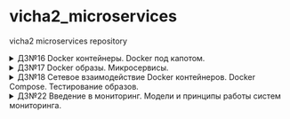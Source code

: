 # vicha2_microservices
vicha2 microservices repository
<details><summary>ДЗ№16 Docker контейнеры. Docker под капотом.</summary>

- Create VM
```
yc compute instance create \
--name docker-host \
--zone ru-central1-a \
--network-interface subnet-name=default-ru-central1-a,nat-ip-version=ipv4 \
--create-boot-disk image-folder-id=standard-images,image-family=ubuntu-1804-lts,size=15 \
--ssh-key ~/.ssh/id_rsa.pub
```
- Docker-machine
```
docker-machine create \
--driver generic \
--generic-ip-address=62.84.118.194 \
--generic-ssh-user yc-user \
--generic-ssh-key ~/.ssh/id_rsa \
docker-host

docker-machine ls
eval $(docker-machine env docker-host)
```
- Сборка образа
```
docker build -t reddit:latest .
```
- Запуск и проверка приложения
```
docker run --name reddit -d --network=host reddit:latest
docker ps
http://<your public IP>:9292/
```
- Docker HUB PUSH
```
docker login
docker images
docker tag reddit:latest vicha2/otus-reddit:1.0
docker images
docker push vicha2/otus-reddit:1.0
```
- Проверка
```
eval $(docker-machine env -u)
docker images
docker run --rm --name reddit -d -p 9292:9292 vicha2/otus-reddit:1.0
docker ps
http://<your local IP>:9292/
```
- Удаление docker-machine
```
docker-machine rm docker-host -y
yc compute instance delete docker-host
```
</details>

<details><summary>ДЗ№17 Docker образы. Микросервисы.</summary>

- Create VM
```
yc compute instance create \
--name docker-host \
--zone ru-central1-a \
--network-interface subnet-name=default-ru-central1-a,nat-ip-version=ipv4 \
--create-boot-disk image-folder-id=standard-images,image-family=ubuntu-1804-lts,size=15 \
--ssh-key ~/.ssh/id_rsa.pub
```
- RUN Docker-machine
```
docker-machine create \
--driver generic \
--generic-ip-address=<your public IP> \
--generic-ssh-user yc-user \
--generic-ssh-key ~/.ssh/id_rsa \
docker-host

docker-machine ls
eval $(docker-machine env docker-host)
```
- Сборка образов
```
docker build -t vicha2/post:1.0 ./post-py/
docker build -t vicha2/comment:1.0 ./comment/
docker build -t vicha2/ui:1.0 ./ui/
```
- Создаем сеть для приложения
```
docker network create reddit
```
- Запуск контейнеров
```
docker run -d --network=reddit --network-alias=post_db --network-alias=comment_db mongo:latest
docker run -d --network=reddit --network-alias=post vicha2/post:1.0
docker run -d --network=reddit --network-alias=comment vicha2/comment:1.0
docker run -d --network=reddit -p 9292:9292 vicha2/ui:1.0
```
- Задание со *
```
docker kill $(docker ps -q)
docker run -d --network=reddit --network-alias=post_db_2 --network-alias=comment_db_2 mongo:latest
docker run -d -e POST_DATABASE_HOST=post_db_2 --network=reddit --network-alias=post_2 vicha2/post:1.0
docker run -d -e COMMENT_DATABASE_HOST=comment_db_2 --network=reddit --network-alias=comment_2 vicha2/comment:1.0
docker run -d -e POST_SERVICE_HOST=post_2 -e COMMENT_SERVICE_HOST=comment_2 --network=reddit -p 9292:9292 vicha2/ui:1.0
```
- Пересобираем образ UI
```
docker build -t vicha2/ui:2.0 ./ui/    # from ubuntu
```
- Перезапускаем контейнеры с новой версией
```
docker kill $(docker ps -q)
docker run -d --network=reddit --network-alias=post_db --network-alias=comment_db mongo:latest
docker run -d --network=reddit --network-alias=post vicha2/post:1.0
docker run -d --network=reddit --network-alias=comment vicha2/comment:1.0
docker run -d --network=reddit -p 9292:9292 vicha2/ui:2.0
```
- Создаем volume и переподключаемся
```
docker volume create reddit_db
docker kill $(docker ps -q)
docker run -d --network=reddit --network-alias=post_db --network-alias=comment_db -v reddit_db:/data/db mongo:latest
docker run -d --network=reddit --network-alias=post vicha2/post:1.0
docker run -d --network=reddit --network-alias=comment vicha2/comment:1.0
docker run -d --network=reddit -p 9292:9292 vicha2/ui:2.0
```
- Удаление docker-machine
```
docker-machine rm docker-host -y
eval $(docker-machine env -u)
yc compute instance delete docker-host
```
</details>
<details><summary>ДЗ№18 Сетевое взаимодействие Docker контейнеров. Docker Compose. Тестирование образов.</summary>

- Создаем ВМ и подключаемся через docker-machime (см. предыдущее занятие)
- None network driver
```
docker run -it --rm --network none joffotron/docker-net-tools -c ifconfig
```
- Host network driver
```
docker run -it --rm --network host joffotron/docker-net-tools -c ifconfig
```
> Сравните вывод команды с : docker-machine ssh docker-host ifconfig

На docker-machine ip хостовой машины
- Запуск несколько раз:
```
docker run --network host -d nginx
```
> Каков результат? Что выдал docker ps? Как думаете почему?

Работать будет только первый контейнер, т.к. 80 порт на хостовой машине будет занят им.
- Bridge network driver
```
docker network create reddit --driver bridge
docker run -d --network=reddit --network-alias=post_db --network-alias=comment_db mongo:latest
docker run -d --network=reddit --network-alias=post vicha2/post:1.0
docker run -d --network=reddit --network-alias=comment vicha2/comment:1.0
docker run -d --network=reddit -p 9292:9292 vicha2/ui:1.0
```
## Docker compose
```
export USERNAME=vicha2
docker-compose up -d
docker-compose ps
```
```
version: '3.3'
services:
  post_db:
    image: mongo:3.2
    volumes:
      - post_db:/data/db
    networks:
      back_net:
        aliases:
          - comment_db
          - post_db
  ui:
    build: ./ui
    image: ${USERNAME}/ui:${TAG}
    ports:
      - ${UIPORT}:${UIPORT}/tcp
    networks:
      - front_net
  post:
    build: ./post-py
    image: ${USERNAME}/post:${TAG}
    networks:
      back_net:
        aliases:
          - post
      front_net:
        aliases:
          - post
  comment:
    build: ./comment
    image: ${USERNAME}/comment:${TAG}
    networks:
      back_net:
        aliases:
          - comment
      front_net:
        aliases:
          - comment

volumes:
  post_db:

networks:
  back_net:
  front_net:

```
> Узнайте как образуется базовое имя проекта. Можно
ли его задать? Если можно то как?

Базовое имя образуется из имени папки с проектом src_******
Изменить можно добавив параметр -p, --project-name NAME

- Задание со *

docker-compose.override.yml
```
version: '3.3'
services:
  ui:
    command: puma --debug -w 2
  comment:
    command: puma --debug -w 2
```
```
docker-compose -f docker-compose.yml -f docker-compose.override.yml up -d
```

    Name                  Command             State                    Ports                  
----------------------------------------------------------------------------------------------
src_comment_1   puma --debug -w 2             Up                                              
src_post_1      python3 post_app.py           Up                                              
src_post_db_1   docker-entrypoint.sh mongod   Up      27017/tcp                               
src_ui_1        puma --debug -w 2             Up      0.0.0.0:9292->9292/tcp,:::9292->9292/tcp

- Удаление docker-machine
```
docker-machine rm docker-host -y
eval $(docker-machine env -u)
yc compute instance delete docker-host
```
</details>
<details><summary>ДЗ№22 Введение в мониторинг. Модели и принципы работы систем мониторинга.</summary>

- Создаем ВМ
```
yc compute instance create \
  --name docker-host \
  --zone ru-central1-a \
  --network-interface subnet-name=default-ru-central1-a,nat-ip-version=ipv4 \
  --create-boot-disk image-folder-id=standard-images,image-family=ubuntu-1804-lts,size=15 \
  --ssh-key ~/.ssh/id_rsa.pub
```
- Create Docker VM
```
docker-machine create \
  --driver generic \
  --generic-ip-address=<your Public IP> \
  --generic-ssh-user yc-user \
  --generic-ssh-key ~/.ssh/id_rsa \
  docker-host
eval $(docker-machine env docker-host)
```
- Запуск Prometheus
```
docker run --rm -p 9090:9090 -d --name prometheus prom/prometheus
```
- Создаем образ
```
export USER_NAME=vicha2
docker build -t $USER_NAME/prometheus .
```
- Docker HUB
```
https://hub.docker.com/repository/docker/vicha2/prometheus
https://hub.docker.com/repository/docker/vicha2/post
https://hub.docker.com/repository/docker/vicha2/comment
https://hub.docker.com/repository/docker/vicha2/ui
```
</details>
